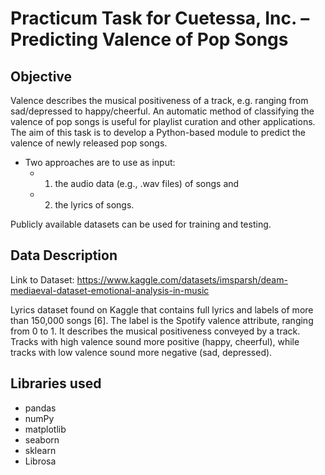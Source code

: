 # Practicum Task for Cuetessa, Inc. – Predicting Valence of Pop Songs

## Objective

Valence describes the musical positiveness of a track, e.g. ranging from sad/depressed to happy/cheerful.  An automatic method of classifying the valence of pop songs is useful for playlist curation and other applications.  The aim of this task is to develop a Python-based module to predict the valence of newly released pop songs.  

- Two approaches are to use as input: 
  - 1) the audio data (e.g., .wav files) of songs and 
  - 2) the lyrics of songs.  
 
Publicly available datasets can be used for training and testing. 

## Data Description


Link to Dataset: 
https://www.kaggle.com/datasets/imsparsh/deam-mediaeval-dataset-emotional-analysis-in-music 


Lyrics dataset found on Kaggle that contains full lyrics and labels of more than 150,000 songs [6]. The label is the Spotify valence attribute, ranging from 0 to 1. It describes the musical positiveness conveyed by a track. Tracks with high valence sound more positive (happy, cheerful), while tracks with low valence sound more negative (sad, depressed).


## Libraries used
- pandas
- numPy
- matplotlib
- seaborn
- sklearn
- Librosa

